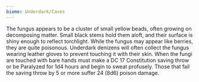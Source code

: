 ```yaml
---
biome: Underdark/Caves
---
```

The fungus appears to be a cluster of small yellow beads, often growing on decomposing matter. Small black stems hold them aloft, and their surface is shiny enough to reflect torchlight. While the fungus may appear like berries, they are quite poisonous. Underdark denizens will often collect the fungus wearing leather gloves to prevent touching it with their skin. When the fungi are touched with bare hands must make a DC 17 Constitution saving throw or be Paralyzed for 1d4 hours and begin to sweat profusely. Those that fail the saving throw by 5 or more suffer 24 (8d6) poison damage. 

